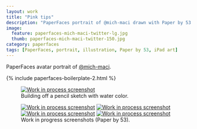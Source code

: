 ```yaml
---
layout: work
title: "Pink tips"
description: "PaperFaces portrait of @mich-maci drawn with Paper by 53 on an iPad."
image: 
  feature: paperfaces-mich-maci-twitter-lg.jpg
  thumb: paperfaces-mich-maci-twitter-150.jpg
category: paperfaces
tags: [PaperFaces, portrait, illustration, Paper by 53, iPad art]
---
```


PaperFaces avatar portrait of <a href="http://twitter.com/mich-maci">@mich-maci</a>.

{% include paperfaces-boilerplate-2.html %}

<figure>
	<a href="{{ site.url }}/images/paperfaces-mich-maci-process-1-lg.jpg"><img src="{{ site.url }}/images/paperfaces-mich-maci-process-1-750.jpg" alt="Work in process screenshot"></a>
	<figcaption>Building off a pencil sketch with water color.</figcaption>
</figure>

<figure class="half">
	<a href="{{ site.url }}/images/paperfaces-mich-maci-process-2-lg.jpg"><img src="{{ site.url }}/images/paperfaces-mich-maci-process-2-600.jpg" alt="Work in process screenshot"></a>
	<a href="{{ site.url }}/images/paperfaces-mich-maci-process-3-lg.jpg"><img src="{{ site.url }}/images/paperfaces-mich-maci-process-3-600.jpg" alt="Work in process screenshot"></a>
	<a href="{{ site.url }}/images/paperfaces-mich-maci-process-4-lg.jpg"><img src="{{ site.url }}/images/paperfaces-mich-maci-process-4-600.jpg" alt="Work in process screenshot"></a>
	<a href="{{ site.url }}/images/paperfaces-mich-maci-process-5-lg.jpg"><img src="{{ site.url }}/images/paperfaces-mich-maci-process-5-600.jpg" alt="Work in process screenshot"></a>
	<figcaption>Work in progress screenshots (Paper by 53).</figcaption>
</figure>
